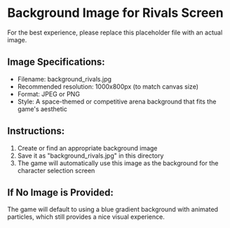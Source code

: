 # Background Image for Rivals Screen

For the best experience, please replace this placeholder file with an actual image.

## Image Specifications:
- Filename: background_rivals.jpg
- Recommended resolution: 1000x800px (to match canvas size)
- Format: JPEG or PNG
- Style: A space-themed or competitive arena background that fits the game's aesthetic

## Instructions:
1. Create or find an appropriate background image
2. Save it as "background_rivals.jpg" in this directory
3. The game will automatically use this image as the background for the character selection screen

## If No Image is Provided:
The game will default to using a blue gradient background with animated particles, which still provides a nice visual experience.
